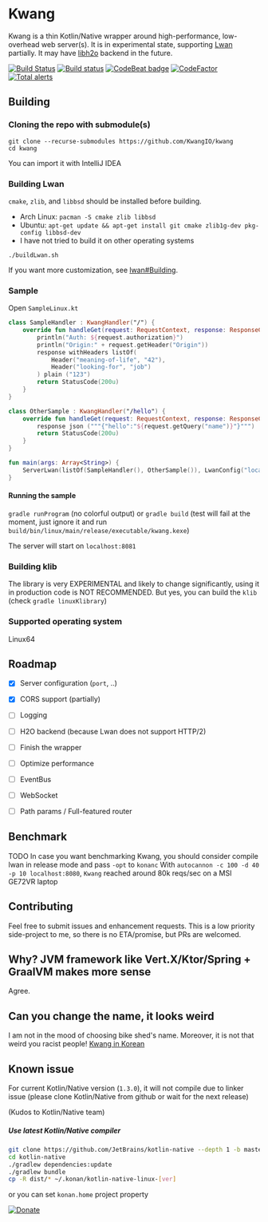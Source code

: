 # Kwang
Kwang is a thin Kotlin/Native wrapper around high-performance, low-overhead web server(s).
It is in experimental state, supporting [Lwan](https://github.com/lpereira/lwan/) partially. It may have [libh2o](https://h2o.examp1e.net/) backend in the future.

[![Build Status](https://travis-ci.com/KwangIO/kwang.svg?branch=master)](https://travis-ci.com/KwangIO/kwang)
[![Build status](https://quangio.visualstudio.com/Kwang/_apis/build/status/Kwang-Gradle-CI)](https://quangio.visualstudio.com/Kwang/_build/latest?definitionId=1)
[![CodeBeat badge](https://codebeat.co/badges/63348e80-82c4-484f-9cd2-ff85dea61f36)](https://codebeat.co/projects/github-com-kwangio-kwang-master)
[![CodeFactor](https://www.codefactor.io/repository/github/kwangio/kwang/badge/master)](https://www.codefactor.io/repository/github/kwangio/kwang/overview/master)
[![Total alerts](https://img.shields.io/lgtm/alerts/g/KwangIO/kwang.svg?logo=lgtm&logoWidth=18)](https://lgtm.com/projects/g/KwangIO/kwang/alerts/)
## Building
### Cloning the repo with submodule(s)
```
git clone --recurse-submodules https://github.com/KwangIO/kwang
cd kwang
```
You can import it with IntelliJ IDEA
### Building Lwan
`cmake`, `zlib`, and `libbsd` should be installed before building. 
* Arch Linux: `pacman -S cmake zlib libbsd`
* Ubuntu: `apt-get update && apt-get install git cmake zlib1g-dev pkg-config libbsd-dev`
* I have not tried to build it on other operating systems
```
./buildLwan.sh
```
If you want more customization, see [lwan#Building](https://github.com/lpereira/lwan#building).
 

### Sample
Open `SampleLinux.kt`
```kotlin
class SampleHandler : KwangHandler("/") {
    override fun handleGet(request: RequestContext, response: ResponseContext): StatusCode {
        println("Auth: ${request.authorization}")
        println("Origin:" + request.getHeader("Origin"))
        response withHeaders listOf(
            Header("meaning-of-life", "42"),
            Header("looking-for", "job")
        ) plain ("123")
        return StatusCode(200u)
    }
}

class OtherSample : KwangHandler("/hello") {
    override fun handleGet(request: RequestContext, response: ResponseContext): StatusCode {
        response json ("""{"hello":"${request.getQuery("name")}"}""")
        return StatusCode(200u)
    }
}

fun main(args: Array<String>) {
    ServerLwan(listOf(SampleHandler(), OtherSample()), LwanConfig("localhost:8081"))
}

```

#### Running the sample
`gradle runProgram` (no colorful output) or  `gradle build` (test will fail at the moment, just ignore it and run `build/bin/linux/main/release/executable/kwang.kexe`)

The server will start on `localhost:8081`

### Building klib
The library is very EXPERIMENTAL and likely to change significantly, using it in production code is NOT RECOMMENDED. But yes, you can build the `klib` (check `gradle linuxKlibrary`)

### Supported operating system
Linux64

## Roadmap
* [x] Server configuration (`port`, ..)
* [x] CORS support (partially)
* [ ] Logging
* [ ] H2O backend (because Lwan does not support HTTP/2)
* [ ] Finish the wrapper
* [ ] Optimize performance
* [ ] EventBus
* [ ] WebSocket
* [ ] Path params / Full-featured router


## Benchmark
TODO
In case you want benchmarking Kwang, you should consider compile lwan in release mode and pass `-opt` to `konanc`
With `autocannon -c 100 -d 40 -p 10 localhost:8080`, `Kwang` reached around 80k reqs/sec on a MSI GE72VR laptop

## Contributing
Feel free to submit issues and enhancement requests. This is a low priority side-project to me, so there is no ETA/promise, but PRs are welcomed. 

## Why? JVM framework like Vert.X/Ktor/Spring + GraalVM makes more sense
Agree. 

## Can you change the name, it looks weird
I am not in the mood of choosing bike shed's name. Moreover, it is not that weird you racist people! [Kwang in Korean](https://www.wikiwand.com/en/Kwang)

## Known issue
For current Kotlin/Native version (`1.3.0`), it will not compile due to linker issue (please clone Kotlin/Native from github or wait for the next release)

(Kudos to Kotlin/Native team)
##### Use latest Kotlin/Native compiler
```bash
git clone https://github.com/JetBrains/kotlin-native --depth 1 -b master
cd kotlin-native
./gradlew dependencies:update
./gradlew bundle
cp -R dist/* ~/.konan/kotlin-native-linux-[ver]
```
or you can set `konan.home` project property

[![Donate](https://img.shields.io/badge/Donate-PayPal-green.svg)](C44YKYMVNL4TA)

